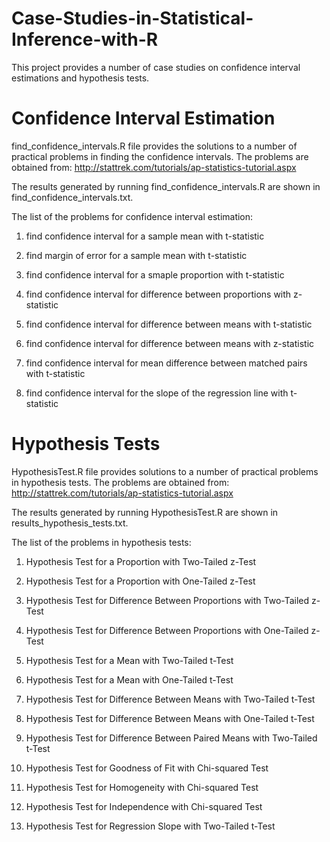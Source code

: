 # Case-Studies-in-Statistical-Inference-with-R
This project provides a number of case studies on confidence interval estimations and hypothesis tests.

# Confidence Interval Estimation

find_confidence_intervals.R file provides the solutions to a number of practical problems in finding the confidence intervals. The problems are obtained from: http://stattrek.com/tutorials/ap-statistics-tutorial.aspx

The results generated by running find_confidence_intervals.R are shown in find_confidence_intervals.txt.

The list of the problems for confidence interval estimation:

1. find confidence interval for a sample mean with t-statistic

2. find margin of error for a sample mean with t-statistic

3. find confidence interval for a smaple proportion with t-statistic

4. find confidence interval for difference between proportions with z-statistic

5. find confidence interval for difference between means with t-statistic

6. find confidence interval for difference between means with z-statistic

7. find confidence interval for mean difference between matched pairs with t-statistic

8. find confidence interval for the slope of the regression line with t-statistic

# Hypothesis Tests

HypothesisTest.R file provides solutions to a number of practical problems in hypothesis tests. The problems are obtained from: http://stattrek.com/tutorials/ap-statistics-tutorial.aspx

The results generated by running HypothesisTest.R are shown in results_hypothesis_tests.txt.

The list of the problems in hypothesis tests:

1. Hypothesis Test for a Proportion with Two-Tailed z-Test

2. Hypothesis Test for a Proportion with One-Tailed z-Test

3. Hypothesis Test for Difference Between Proportions with Two-Tailed z-Test

4. Hypothesis Test for Difference Between Proportions with One-Tailed z-Test

5. Hypothesis Test for a Mean with Two-Tailed t-Test

6. Hypothesis Test for a Mean with One-Tailed t-Test

7. Hypothesis Test for Difference Between Means with Two-Tailed t-Test

8. Hypothesis Test for Difference Between Means with One-Tailed t-Test

9. Hypothesis Test for Difference Between Paired Means with Two-Tailed t-Test

10. Hypothesis Test for Goodness of Fit with Chi-squared Test

11. Hypothesis Test for Homogeneity with Chi-squared Test

12. Hypothesis Test for Independence with Chi-squared Test

13. Hypothesis Test for Regression Slope with Two-Tailed t-Test



